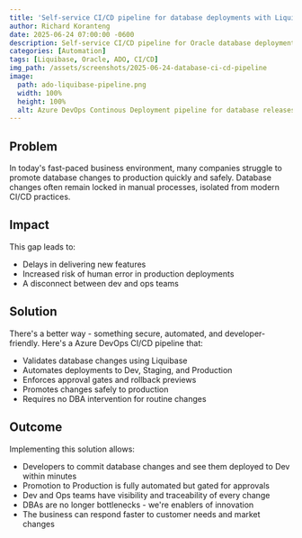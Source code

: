 ```yaml
---
title: 'Self-service CI/CD pipeline for database deployments with Liquibase & Azure DevOps'
author: Richard Koranteng
date: 2025-06-24 07:00:00 -0600
description: Self-service CI/CD pipeline for Oracle database deployments with Liquibase & Azure DevOps
categories: [Automation]
tags: [Liquibase, Oracle, ADO, CI/CD]
img_path: /assets/screenshots/2025-06-24-database-ci-cd-pipeline
image:
  path: ado-liquibase-pipeline.png
  width: 100%
  height: 100%
  alt: Azure DevOps Continous Deployment pipeline for database releases
---
```


## Problem
In today's fast-paced business environment, many companies struggle to promote database changes to production quickly and safely. Database changes often remain locked in manual processes, isolated from modern CI/CD practices.

## Impact
This gap leads to:

- Delays in delivering new features
- Increased risk of human error in production deployments
- A disconnect between dev and ops teams

## Solution
There's a better way - something secure, automated, and developer-friendly. Here's a Azure DevOps CI/CD pipeline that:

- Validates database changes using Liquibase
- Automates deployments to Dev, Staging, and Production
- Enforces approval gates and rollback previews
- Promotes changes safely to production
- Requires no DBA intervention for routine changes

## Outcome
Implementing this solution allows:

- Developers to commit database changes and see them deployed to Dev within minutes
- Promotion to Production is fully automated but gated for approvals
- Dev and Ops teams have visibility and traceability of every change
- DBAs are no longer bottlenecks - we're enablers of innovation
- The business can respond faster to customer needs and market changes